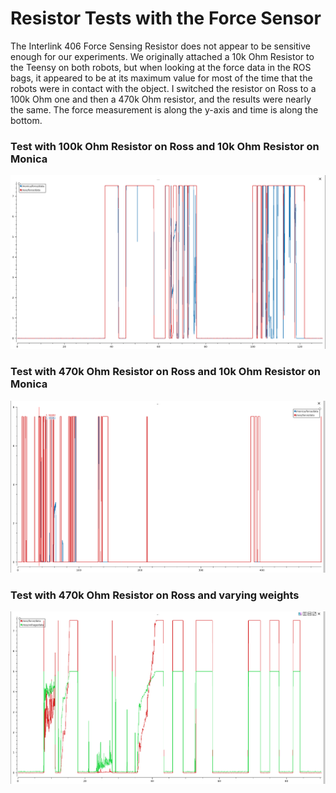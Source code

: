 # Resistor Tests with the Force Sensor
The Interlink 406 Force Sensing Resistor does not appear to be sensitive enough for our experiments. We originally attached a 10k Ohm Resistor to the Teensy on both robots, but when looking at the force data in the ROS bags, it appeared to be at
its maximum value for most of the time that the robots were in contact with the object. I switched the resistor on Ross to a 100k Ohm one and then a 470k Ohm resistor, and the results were nearly the same. The force measurement is along the y-axis and time is along the bottom. 

### Test with 100k Ohm Resistor on Ross and 10k Ohm Resistor on Monica
![100k Ohm Resistor on Ross](images/100k_ohm_resistor.png "100k Ohm Resistor Test")


### Test with 470k Ohm Resistor on Ross and 10k Ohm Resistor on Monica
![470k Ohm Resistor on Ross](images/470k_ohm_resistor.png) 

### Test with 470k Ohm Resistor on Ross and varying weights
![Weights on Ross](images/weights_on_ross.png)
